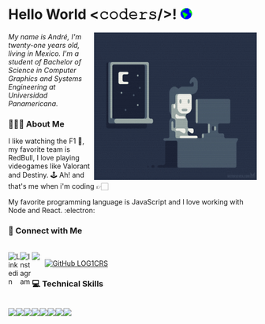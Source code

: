 <h1> Hello World <𝚌𝚘𝚍𝚎𝚛𝚜/>! <img src="https://github.com/LOG1CRS/LOG1CRS/blob/master/Earth.gif" width="24px"> </h1>

<img src="https://github.com/LOG1CRS/LOG1CRS/blob/master/me.gif" height="300" width="330" align="right"></img>

<p>
  <em>
    My name is André,  I'm twenty-one years old, living in Mexico. I'm a student of Bachelor of Science in Computer Graphics and Systems Engineering at Universidad Panamericana. 
  </em>  
</p>

<h3> 👨🏻‍💻 About Me </h3>

<p>I like watching the F1 🏁, my favorite team is RedBull, I love playing videogames like Valorant and Destiny. 🕹 Ah! and that's me when i'm coding 👉🏻</p>
<p> My favorite programming language is JavaScript and I love working with Node and React. :electron:</p>

<h3> 📱 Connect with Me </h3>
<br/>
<a href="https://www.linkedin.com/in/andr%C3%A9-marco-ruiz-sandoval-285b691b7/">
  <img align="left" alt="Linkedin" width="24px" src="https://github.com/TheDudeThatCode/TheDudeThatCode/blob/master/Assets/Linkedin.svg" />
</a>
<a href="#">
  <img align="left" alt="Instagram"width="24px" src="https://github.com/TheDudeThatCode/TheDudeThatCode/blob/master/Assets/Instagram.svg" />
</a>
<a href="mailto:log1c.rs.psc@gmail.com">
    <img align="left" width="26px" src="https://github.com/TheDudeThatCode/TheDudeThatCode/blob/master/Assets/Gmail.svg" />
</a>

[![GitHub LOG1CRS](https://img.shields.io/github/followers/LOG1CRS?label=follow&style=social)](https://github.com/LOG1CRS)

<h3> 💻 Technical Skills </h3>
<br/>
<div style="display: flex">
  <img src="https://img.shields.io/badge/-JavaScript-black?style=flat&logo=javascript&logoColor=eed718"> <img src="https://img.shields.io/badge/-React-161616?style=flat&logo=react&logoColor=00d9ff"> <img src = "https://img.shields.io/badge/-HTML5-E34F26?style=flat&logo=html5&logoColor=white"> <img src = "https://img.shields.io/badge/-CSS3-1572B6?style=flat&logo=css3&logoColor=white"> <img src="https://img.shields.io/badge/-Java 8-06305b?style=flat&logo=java&logoColor=white" <img src="https://img.shields.io/badge/-Python%203-black?style=flat&logo=python&logoColor=white"> <img src="https://img.shields.io/badge/-C%20&%20C++-659ad2?style=flat&logo=c%2B%2B&logoColor=ffffff"> <img src="https://img.shields.io/badge/-Git-222222?style=flat&logo=git&logoColor=F05032"> <img src="https://img.shields.io/badge/-GitHub-222222?style=flat&logo=github&logoColor=181717"> 
</div>

